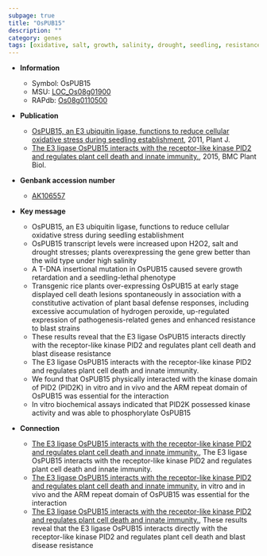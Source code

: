 ```yaml
---
subpage: true
title: "OsPUB15"
description: ""
category: genes
tags: [oxidative, salt, growth, salinity, drought, seedling, resistance, defense, defense response, disease, blast, disease resistance, cell death, blast disease, Kinase, innate immunity]
---
```


* **Information**  
    + Symbol: OsPUB15  
    + MSU: [LOC_Os08g01900](http://rice.plantbiology.msu.edu/cgi-bin/ORF_infopage.cgi?orf=LOC_Os08g01900)  
    + RAPdb: [Os08g0110500](http://rapdb.dna.affrc.go.jp/viewer/gbrowse_details/irgsp1?name=Os08g0110500)  

* **Publication**  
    + [OsPUB15, an E3 ubiquitin ligase, functions to reduce cellular oxidative stress during seedling establishment](http://www.ncbi.nlm.nih.gov/pubmed?term=OsPUB15,+an+E3+ubiquitin+ligase,+functions+to+reduce+cellular+oxidative+stress+during+seedling+establishment%5BTitle%5D), 2011, Plant J.
    + [The E3 ligase OsPUB15 interacts with the receptor-like kinase PID2 and regulates plant cell death and innate immunity.](http://www.ncbi.nlm.nih.gov/pubmed?term=The+E3+ligase+OsPUB15+interacts+with+the+receptor-like+kinase+PID2+and+regulates+plant+cell+death+and+innate+immunity.%5BTitle%5D), 2015, BMC Plant Biol.

* **Genbank accession number**  
    + [AK106557](http://www.ncbi.nlm.nih.gov/nuccore/AK106557)

* **Key message**  
    + OsPUB15, an E3 ubiquitin ligase, functions to reduce cellular oxidative stress during seedling establishment
    + OsPUB15 transcript levels were increased upon H2O2, salt and drought stresses; plants overexpressing the gene grew better than the wild type under high salinity
    + A T-DNA insertional mutation in OsPUB15 caused severe growth retardation and a seedling-lethal phenotype
    + Transgenic rice plants over-expressing OsPUB15 at early stage displayed cell death lesions spontaneously in association with a constitutive activation of plant basal defense responses, including excessive accumulation of hydrogen peroxide, up-regulated expression of pathogenesis-related genes and enhanced resistance to blast strains
    + These results reveal that the E3 ligase OsPUB15 interacts directly with the receptor-like kinase PID2 and regulates plant cell death and blast disease resistance
    + The E3 ligase OsPUB15 interacts with the receptor-like kinase PID2 and regulates plant cell death and innate immunity.
    + We found that OsPUB15 physically interacted with the kinase domain of PID2 (PID2K) in vitro and in vivo and the ARM repeat domain of OsPUB15 was essential for the interaction
    + In vitro biochemical assays indicated that PID2K possessed kinase activity and was able to phosphorylate OsPUB15

* **Connection**  
    + [The E3 ligase OsPUB15 interacts with the receptor-like kinase PID2 and regulates plant cell death and innate immunity.](http://www.ncbi.nlm.nih.gov/pubmed?term=The+E3+ligase+OsPUB15+interacts+with+the+receptor-like+kinase+PID2+and+regulates+plant+cell+death+and+innate+immunity.%5BTitle%5D), The E3 ligase OsPUB15 interacts with the receptor-like kinase PID2 and regulates plant cell death and innate immunity.
    + [The E3 ligase OsPUB15 interacts with the receptor-like kinase PID2 and regulates plant cell death and innate immunity.](PID2K) in vitro and in vivo and the ARM repeat domain of OsPUB15 was essential for the interaction
    + [The E3 ligase OsPUB15 interacts with the receptor-like kinase PID2 and regulates plant cell death and innate immunity.](http://www.ncbi.nlm.nih.gov/pubmed?term=The+E3+ligase+OsPUB15+interacts+with+the+receptor-like+kinase+PID2+and+regulates+plant+cell+death+and+innate+immunity.%5BTitle%5D), These results reveal that the E3 ligase OsPUB15 interacts directly with the receptor-like kinase PID2 and regulates plant cell death and blast disease resistance



